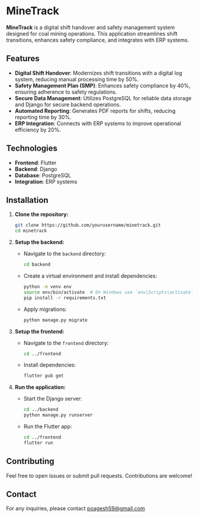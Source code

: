 # MineTrack

**MineTrack** is a digital shift handover and safety management system designed for coal mining operations. This application streamlines shift transitions, enhances safety compliance, and integrates with ERP systems.

## Features

- **Digital Shift Handover**: Modernizes shift transitions with a digital log system, reducing manual processing time by 50%.
- **Safety Management Plan (SMP)**: Enhances safety compliance by 40%, ensuring adherence to safety regulations.
- **Secure Data Management**: Utilizes PostgreSQL for reliable data storage and Django for secure backend operations.
- **Automated Reporting**: Generates PDF reports for shifts, reducing reporting time by 30%.
- **ERP Integration**: Connects with ERP systems to improve operational efficiency by 20%.

## Technologies

- **Frontend**: Flutter
- **Backend**: Django
- **Database**: PostgreSQL
- **Integration**: ERP systems

## Installation

1. **Clone the repository:**
    ```bash
    git clone https://github.com/yourusername/minetrack.git
    cd minetrack
    ```

2. **Setup the backend:**
    - Navigate to the `backend` directory:
        ```bash
        cd backend
        ```
    - Create a virtual environment and install dependencies:
        ```bash
        python -m venv env
        source env/bin/activate  # On Windows use `env\Scripts\activate`
        pip install -r requirements.txt
        ```
    - Apply migrations:
        ```bash
        python manage.py migrate
        ```

3. **Setup the frontend:**
    - Navigate to the `frontend` directory:
        ```bash
        cd ../frontend
        ```
    - Install dependencies:
        ```bash
        flutter pub get
        ```

4. **Run the application:**
    - Start the Django server:
        ```bash
        cd ../backend
        python manage.py runserver
        ```
    - Run the Flutter app:
        ```bash
        cd ../frontend
        flutter run
        ```

## Contributing

Feel free to open issues or submit pull requests. Contributions are welcome!


## Contact

For any inquiries, please contact poagesh59@gmail.com

